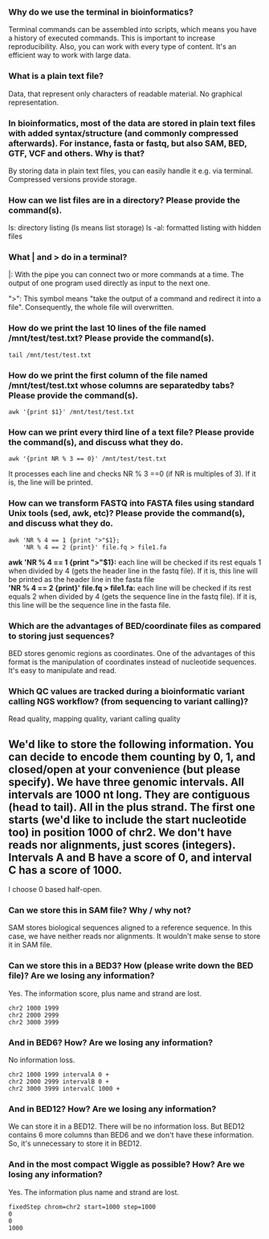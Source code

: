 ### Why do we use the terminal in bioinformatics?
Terminal commands can be assembled into scripts, which means you have a history of executed commands. This is important to increase reproducibility. Also, you can work with every type of content. It's an efficient way to work with large data. 
### What is a plain text file?
Data, that represent only characters of readable material. No graphical representation. 

### In bioinformatics, most of the data are stored in plain text files with added syntax/structure (and commonly compressed afterwards). For instance, fasta or fastq, but also SAM, BED, GTF, VCF and others. Why is that?
By storing data in plain text files, you can easily handle it e.g. via terminal. Compressed versions provide storage. 

### How can we list files are in a directory? Please provide the command(s).
ls: directory listing (ls means list storage)
ls -al: formatted listing with hidden files

### What | and > do in a terminal?
|: With the pipe you can connect two or more commands at a time. The output of one program used directly as input to the next one.

">": This symbol means "take the output of a command and redirect it into a file". Consequently, the whole file will overwritten. 

### How do we print the last 10 lines of the file named /mnt/test/test.txt? Please provide the command(s).
```
tail /mnt/test/test.txt	
```
### How do we print the first column of the file named /mnt/test/test.txt whose columns are separatedby tabs? Please provide the command(s).
```
awk '{print $1}' /mnt/test/test.txt
```

### How can we print every third line of a text file? Please provide the command(s), and discuss what they do.
```
awk '{print NR % 3 == 0}' /mnt/test/test.txt 
```
It processes each line and checks NR % 3 ==0 (if NR is multiples of 3). If it is, the line will be printed.

### How can we transform FASTQ into FASTA files using standard Unix tools (sed, awk, etc)? Please provide the command(s), and discuss what they do.
```
awk 'NR % 4 == 1 {print ">"$1}; 
    'NR % 4 == 2 {print}' file.fq > file1.fa
```      
**awk 'NR % 4 == 1 {print ">"$1}:** each line will be checked if its rest equals 1 when divided by 4 (gets the header line in the fastq file). If it is, this line will be printed as the header line in the fasta file      
**'NR % 4 == 2 {print}' file.fq > file1.fa:** each line will be checked if its rest equals 2 when divided by 4 (gets the sequence line in the fastq file). If it is, this line will be the sequence line in the fasta file. 
      
### Which are the advantages of BED/coordinate files as compared to storing just sequences?
BED stores genomic regions as coordinates. One of the advantages of this format is the manipulation of coordinates instead of nucleotide sequences. It's easy to manipulate and read.

### Which QC values are tracked during a bioinformatic variant calling NGS workflow? (from sequencing to variant calling)?
Read quality, mapping quality, variant calling quality

## We'd like to store the following information. You can decide to encode them counting by 0, 1, and closed/open at your convenience (but please specify). We have three genomic intervals. All intervals are 1000 nt long. They are contiguous (head to tail). All in the plus strand. The first one starts (we'd like to include the start nucleotide too) in position 1000 of chr2. We don't have reads nor alignments, just scores (integers). Intervals A and B have a score of 0, and interval C has a score of 1000.
I choose 0 based half-open.

### Can we store this in SAM file? Why / why not?
SAM stores biological sequences aligned to a reference sequence. In this case, we have neither reads nor alignments. It wouldn't make sense to store it in SAM file.

### Can we store this in a BED3? How (please write down the BED file)? Are we losing any information?
Yes. The information score, plus name and strand are lost.

```
chr2 1000 1999
chr2 2000 2999
chr2 3000 3999
```

### And in BED6? How? Are we losing any information?
No information loss.
```
chr2 1000 1999 intervalA 0 +
chr2 2000 2999 intervalB 0 +
chr2 3000 3999 intervalC 1000 +
```

### And in BED12? How? Are we losing any information?
We can store it in a BED12. There will be no information loss. But BED12 contains 6 more columns than BED6 and we don't have these information. So, it's unnecessary to store it in BED12.

### And in the most compact Wiggle as possible? How? Are we losing any information?
Yes. The information plus name and strand are lost.
```
fixedStep chrom=chr2 start=1000 step=1000
0
0
1000
```
